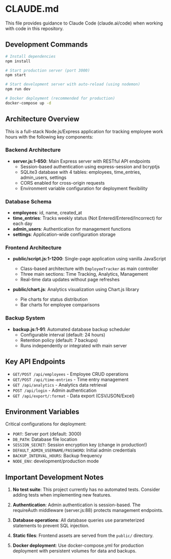 # CLAUDE.md

This file provides guidance to Claude Code (claude.ai/code) when working with code in this repository.

## Development Commands

```bash
# Install dependencies
npm install

# Start production server (port 3000)
npm start

# Start development server with auto-reload (using nodemon)
npm run dev

# Docker deployment (recommended for production)
docker-compose up -d
```

## Architecture Overview

This is a full-stack Node.js/Express application for tracking employee work hours with the following key components:

### Backend Architecture
- **server.js:1-650**: Main Express server with RESTful API endpoints
  - Session-based authentication using express-session and bcryptjs
  - SQLite3 database with 4 tables: employees, time_entries, admin_users, settings
  - CORS enabled for cross-origin requests
  - Environment variable configuration for deployment flexibility

### Database Schema
- **employees**: id, name, created_at
- **time_entries**: Tracks weekly status (Not Entered/Entered/Incorrect) for each day
- **admin_users**: Authentication for management functions
- **settings**: Application-wide configuration storage

### Frontend Architecture
- **public/script.js:1-1200**: Single-page application using vanilla JavaScript
  - Class-based architecture with `EmployeeTracker` as main controller
  - Three main sections: Time Tracking, Analytics, Management
  - Real-time data updates without page refreshes
  
- **public/chart.js**: Analytics visualization using Chart.js library
  - Pie charts for status distribution
  - Bar charts for employee comparisons

### Backup System
- **backup.js:1-91**: Automated database backup scheduler
  - Configurable interval (default: 24 hours)
  - Retention policy (default: 7 backups)
  - Runs independently or integrated with main server

## Key API Endpoints

- `GET/POST /api/employees` - Employee CRUD operations
- `GET/POST /api/time-entries` - Time entry management
- `GET /api/analytics` - Analytics data retrieval
- `POST /api/login` - Admin authentication
- `GET /api/export/:format` - Data export (CSV/JSON/Excel)

## Environment Variables

Critical configurations for deployment:
- `PORT`: Server port (default: 3000)
- `DB_PATH`: Database file location
- `SESSION_SECRET`: Session encryption key (change in production!)
- `DEFAULT_ADMIN_USERNAME/PASSWORD`: Initial admin credentials
- `BACKUP_INTERVAL_HOURS`: Backup frequency
- `NODE_ENV`: development/production mode

## Important Development Notes

1. **No test suite**: This project currently has no automated tests. Consider adding tests when implementing new features.

2. **Authentication**: Admin authentication is session-based. The requireAuth middleware (server.js:88) protects management endpoints.

3. **Database operations**: All database queries use parameterized statements to prevent SQL injection.

4. **Static files**: Frontend assets are served from the `public/` directory.

5. **Docker deployment**: Use docker-compose.yml for production deployment with persistent volumes for data and backups.